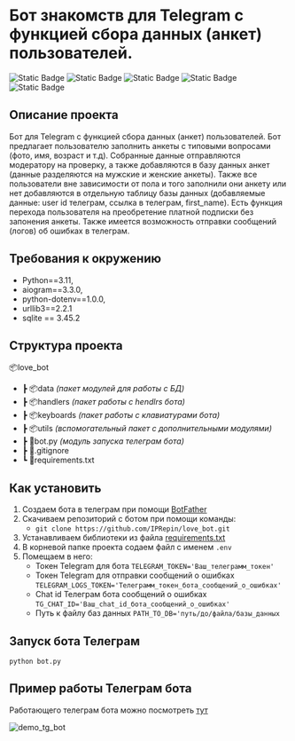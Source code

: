 # Бот знакомств для Telegram с функцией сбора данных (анкет) пользователей. #

![Static Badge](https://img.shields.io/badge/Python-3.11-blue)
![Static Badge](https://img.shields.io/badge/Aiogram-3.2.0-blue)
![Static Badge](https://img.shields.io/badge/python--dotenv-1.0-blue)
![Static Badge](https://img.shields.io/badge/urllib3-2.1-blue)
![Static Badge](https://img.shields.io/badge/SQLite-3.45.2-blue)


## Описание проекта ##

Бот для Telegram с функцией сбора данных (анкет) пользователей.
Бот предлагает пользователю заполнить анкеты с типовыми вопросами (фото, имя, возраст и т.д). Собранные данные отправляются модератору на
проверку, а также добавляются в базу данных анкет (данные разделяются на мужские и женские анкеты). Также все пользователи вне зависимости от пола
и того заполнили они анкету или нет добавляются в отдельную таблицу базы данных (добавляемые данные: user id телеграм, ссылка в телеграм, first_name).
Есть функция перехода пользователя на преобретение платной подписки без запонения анкеты.
Также имеется возможность отправки сообщений (логов) об ошибках в телеграм.


## Требования к окружению ##

* Python==3.11, 
* aiogram==3.3.0, 
* python-dotenv==1.0.0,
* urllib3==2.2.1
* sqlite == 3.45.2

## Структура проекта ##

📦love_bot
 * ┣ 📦data _(пакет модулей для работы с БД)_
 * ┣ 📦handlers _(пакет работы с hendlrs бота)_
 * ┣ 📦keyboards _(пакет работы с клавиатурами бота)_
 * ┣ 📦utils _(вспомогательный пакет с дополнительными модулями)_
 * ┣ 📜bot.py _(модуль запуска телеграм бота)_
 * ┣ 📜.gitignore
 * ┗ 📜requirements.txt

## Как установить ##

1. Создаем бота в телеграм при помощи [BotFather](https://t.me/BotFather)
2. Скачиваем репозиторий с ботом при помощи команды: 
   * `git clone https://github.com/IPRepin/love_bot.git`
4. Устанавливаем библиотеки из файла [requirements.txt](https://github.com/IPRepin/love_bot/blob/main/requirements.txt)
5. В корневой папке проекта содаем файл с именем  `.env`
6. Помещаем в него:
    * Токен Telegram для бота `TELEGRAM_TOKEN='Ваш_телеграмм_токен'`
    * Токен Telegram для отправки сообщений о ошибках `TELEGRAM_LOGS_TOKEN='Телеграмм_токен_бота_сообщений_о_ошибках'`
    * Chat id Телеграм бота сообщений о ошибках `TG_CHAT_ID='Ваш_chat_id_бота_сообщений_о_ошибках'`
    * Путь к файлу баз данных `PATH_TO_DB='путь/до/файла/базы_данных`

   

## Запуск бота Телеграм ##
`python bot.py`

## Пример работы Телеграм бота ##
Работающего телеграм бота можно посмотреть [тут](https://t.me/devman_sup_bot)

![demo_tg_bot](https://github.com/IPRepin/devnan_support_bot/assets/76727704/c96a9cc0-3777-46f8-97c5-709d70971bb8)
